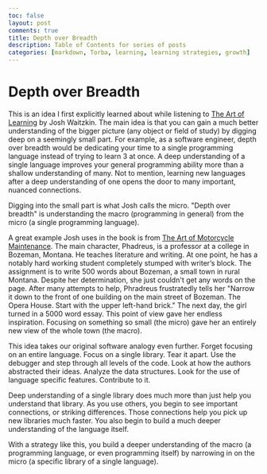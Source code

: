 ```yaml
---
toc: false
layout: post
comments: true
title: Depth over Breadth
description: Table of Contents for series of posts
categories: [markdown, Torba, learning, learning strategies, growth] 
---
```

# Depth over Breadth 
This is an idea I first explicitly learned about while listening to [The Art of Learning](https://www.amazon.com/gp/product/0140230386/ref=as_li_qf_sp_asin_il_tl?imprToken=8S8HjpFN5qUYGel0nDft0A&slotNum=1&ie=UTF8&camp=1789&creative=9325&creativeASIN=0140230386&linkCode=w61&tag=farnamstreet-20) by Josh Waitzkin. 
The main idea is that you can gain a much better understanding of the bigger picture (any object or field of study) by digging deep on a seemingly small part. For example, as a software engineer, depth over breadth would be dedicating your time to a single programming language instead of trying to learn 3 at once. A deep understanding of a single language improves your general programming ability more than a shallow understanding of many. Not to mention, learning new languages after a deep understanding of one opens the door to many important, nuanced connections. 

Digging into the small part is what Josh calls the micro. "Depth over breadth" is understanding the macro (programming in general) from the micro (a single programming language). 

A great example Josh uses in the book is from [The Art of Motorcycle Maintenance](https://www.amazon.com/Zen-Art-Motorcycle-Maintenance-Inquiry/dp/0060839872/ref=sr_1_2?crid=5B53JPNMK4KC&dchild=1&keywords=the+art+of+motorcycle+maintenance&qid=1595588821&s=books&sprefix=The+art+of+motor%2Cstripbooks%2C142&sr=1-2). The main character, Phadreus, is a professor at a college in Bozeman, Montana. He teaches literature and writing. At one point, he has a notably hard working student completely stumped with writer’s block. The assignment is to write 500 words about Bozeman, a small town in rural Montana. Despite her determination, she just couldn't get any words on the page. After many attempts to help, Phradreus frustratedly tells her "Narrow it down to the front of one building on the main street of Bozeman. The Opera House. Start with the upper left-hand brick." The next day, the girl turned in a 5000 word essay. This point of view gave her endless inspiration. Focusing on something so small (the micro) gave her an entirely new view of the whole town (the macro).

This idea takes our original software analogy even further. Forget focusing on an entire language. Focus on a single library. Tear it apart. Use the debugger and step through all levels of the code. Look at how the authors abstracted their ideas. Analyze the data structures. Look for the use of language specific features. Contribute to it.

Deep understanding of a single library does much more than just help you understand that library. As you use others, you begin to see important connections, or striking differences. Those connections help you pick up new libraries much faster. You also begin to build a much deeper understanding of the language itself.  

With a strategy like this, you build a deeper understanding of the macro (a programming language, or even programming itself) by narrowing in on the micro (a specific library of a single language). 





